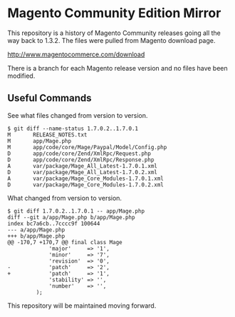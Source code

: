 # Magento Community Edition Mirror

This repository is a history of Magento Community releases going all the way back to 1.3.2.  The files were pulled from Magento download page.

http://www.magentocommerce.com/download

There is a branch for each Magento release version and no files have been modified.

## Useful Commands

See what files changed from version to version.

    $ git diff --name-status 1.7.0.2..1.7.0.1
    M       RELEASE_NOTES.txt
    M       app/Mage.php
    M       app/code/core/Mage/Paypal/Model/Config.php
    D       app/code/core/Zend/XmlRpc/Request.php
    D       app/code/core/Zend/XmlRpc/Response.php
    A       var/package/Mage_All_Latest-1.7.0.1.xml
    D       var/package/Mage_All_Latest-1.7.0.2.xml
    A       var/package/Mage_Core_Modules-1.7.0.1.xml
    D       var/package/Mage_Core_Modules-1.7.0.2.xml

What changed from version to version.

    $ git diff 1.7.0.2..1.7.0.1 -- app/Mage.php
    diff --git a/app/Mage.php b/app/Mage.php
    index bc7a6cb..7cccc9f 100644
    --- a/app/Mage.php
    +++ b/app/Mage.php
    @@ -170,7 +170,7 @@ final class Mage
                 'major'     => '1',
                 'minor'     => '7',
                 'revision'  => '0',
    -            'patch'     => '2',
    +            'patch'     => '1',
                 'stability' => '',
                 'number'    => '',
             );

This repository will be maintained moving forward.
